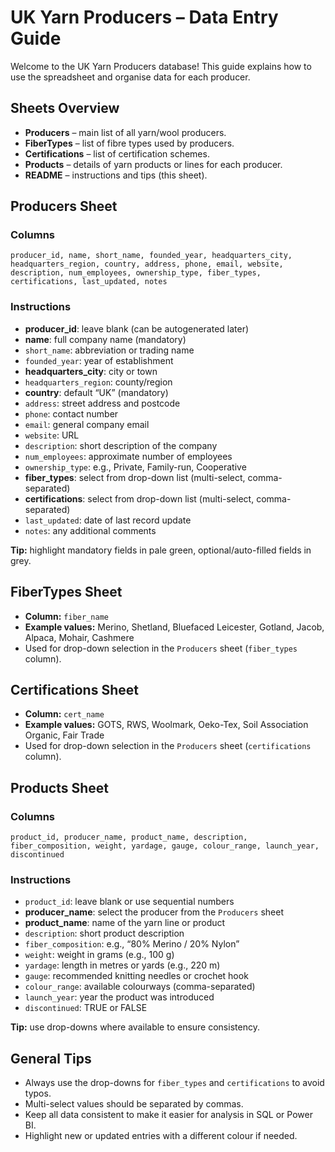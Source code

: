 # UK Yarn Producers – Data Entry Guide

Welcome to the UK Yarn Producers database! This guide explains how to use the spreadsheet and organise data for each producer.
## Sheets Overview

- **Producers** – main list of all yarn/wool producers.  
- **FiberTypes** – list of fibre types used by producers.  
- **Certifications** – list of certification schemes.  
- **Products** – details of yarn products or lines for each producer.  
- **README** – instructions and tips (this sheet).  
## Producers Sheet

### Columns
```text
producer_id, name, short_name, founded_year, headquarters_city, headquarters_region, country, address, phone, email, website, description, num_employees, ownership_type, fiber_types, certifications, last_updated, notes
```
### Instructions

- **producer_id**: leave blank (can be autogenerated later)  
- **name**: full company name (mandatory) 
- `short_name`: abbreviation or trading name  
- `founded_year`: year of establishment  
- **headquarters_city**: city or town  
- `headquarters_region`: county/region  
- **country**: default “UK” (mandatory)  
- `address`: street address and postcode  
- `phone`: contact number  
- `email`: general company email  
- `website`: URL  
- `description`: short description of the company  
- `num_employees`: approximate number of employees  
- `ownership_type`: e.g., Private, Family-run, Cooperative  
- **fiber_types**: select from drop-down list (multi-select, comma-separated)  
- **certifications**: select from drop-down list (multi-select, comma-separated)  
- `last_updated`: date of last record update  
- `notes`: any additional comments  

**Tip:** highlight mandatory fields in pale green, optional/auto-filled fields in grey.
## FiberTypes Sheet

- **Column:** `fiber_name`  
- **Example values:** Merino, Shetland, Bluefaced Leicester, Gotland, Jacob, Alpaca, Mohair, Cashmere  
- Used for drop-down selection in the `Producers` sheet (`fiber_types` column).  
## Certifications Sheet

- **Column:** `cert_name`  
- **Example values:** GOTS, RWS, Woolmark, Oeko-Tex, Soil Association Organic, Fair Trade  
- Used for drop-down selection in the `Producers` sheet (`certifications` column).  
## Products Sheet

### Columns
```text
product_id, producer_name, product_name, description, fiber_composition, weight, yardage, gauge, colour_range, launch_year, discontinued
```
### Instructions

- `product_id`: leave blank or use sequential numbers  
- **producer_name**: select the producer from the `Producers` sheet  
- **product_name**: name of the yarn line or product  
- `description`: short product description  
- `fiber_composition`: e.g., “80% Merino / 20% Nylon”  
- `weight`: weight in grams (e.g., 100 g)  
- `yardage`: length in metres or yards (e.g., 220 m)  
- `gauge`: recommended knitting needles or crochet hook  
- `colour_range`: available colourways (comma-separated)  
- `launch_year`: year the product was introduced  
- `discontinued`: TRUE or FALSE  

**Tip:** use drop-downs where available to ensure consistency.
## General Tips

- Always use the drop-downs for `fiber_types` and `certifications` to avoid typos.  
- Multi-select values should be separated by commas.  
- Keep all data consistent to make it easier for analysis in SQL or Power BI.  
- Highlight new or updated entries with a different colour if needed.  

